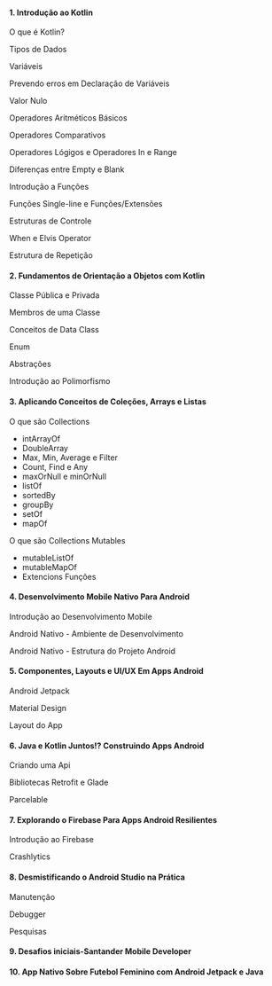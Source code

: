 <h4>1. Introdução ao Kotlin</h4>
<p>O que é Kotlin?</p>
<p>Tipos de Dados</p>
<p>Variáveis</p>
<p>Prevendo erros em Declaração de Variáveis</p>
<p>Valor Nulo</p>
<p>Operadores Aritméticos Básicos</p>
<p>Operadores Comparativos</p>
<p>Operadores Lógigos e Operadores In e Range</p>
<p>Diferenças entre Empty e Blank</p>
<p>Introdução a Funções</p>
<p>Funções Single-line e Funções/Extensões</p>
<p>Estruturas de Controle</p>
<p>When e Elvis Operator</p>
<p>Estrutura de Repetição</p>

<h4>2. Fundamentos de Orientação a Objetos com Kotlin</h4>
<p>Classe Pública e Privada</p>
<p>Membros de uma Classe</p>
<p>Conceitos de Data Class</p>
<p>Enum</p>
<p>Abstrações</p>
<p>Introdução ao Polimorfismo</p>


<h4>3. Aplicando Conceitos de Coleções, Arrays e Listas</h4>
<p>O que são Collections</p>
<ul>
    <li>intArrayOf</li>
    <li>DoubleArray</li>
    <li>Max, Min, Average e Filter</li>
    <li>Count, Find e Any</li>
    <li>maxOrNull e minOrNull</li>
    <li>listOf</li>
    <li>sortedBy</li>
    <li>groupBy</li>
    <li>setOf</li>
    <li>mapOf</li>
</ul>
<p>O que são Collections Mutables</p>
<ul>
    <li>mutableListOf</li>    
    <li>mutableMapOf</li>
    <li>Extencions Funções</li>
</ul>

<h4>4. Desenvolvimento Mobile Nativo Para Android</h4>
<p>Introdução ao Desenvolvimento Mobile</p>
<p>Android Nativo - Ambiente de Desenvolvimento</p>
<p>Android Nativo - Estrutura do Projeto Android</p>

<h4>5. Componentes, Layouts e UI/UX Em Apps Android</h4>
<p>Android Jetpack</p>
<p>Material Design</p>
<p>Layout do App</p>

<h4>6. Java e Kotlin Juntos!? Construindo Apps Android</h4>
<p>Criando uma Api</p>
<p>Bibliotecas Retrofit e Glade</p>
<p>Parcelable</p>


<h4>7. Explorando o Firebase Para Apps Android Resilientes</h4>
<p>Introdução ao Firebase</p>
<p>Crashlytics</p>


<h4>8. Desmistificando o Android Studio na Prática</h4>
<p>Manutenção</p>
<p>Debugger</p>
<p>Pesquisas</p>


<h4>9. Desafios iniciais-Santander Mobile Developer</h4>


<h4>10. App Nativo Sobre Futebol Feminino com Android Jetpack e Java</h4>